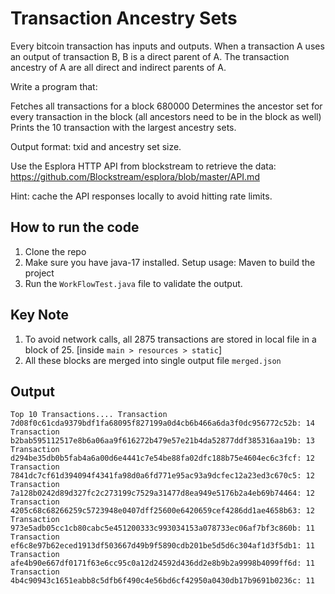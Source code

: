 # Transaction Ancestry Sets

Every bitcoin transaction has inputs and outputs. When a transaction A uses an output of transaction B, B is a direct parent of A.
The transaction ancestry of A are all direct and indirect parents of A.



Write a program that:

Fetches all transactions for a block 680000
Determines the ancestor set for every transaction in the block (all ancestors need to be in the block as well)
Prints the 10 transaction with the largest ancestry sets.


Output format: txid and ancestry set size.

Use the Esplora HTTP API from blockstream to retrieve the data: https://github.com/Blockstream/esplora/blob/master/API.md

Hint: cache the API responses locally to avoid hitting rate limits.

## How to run the code
1. Clone the repo
2. Make sure you have java-17 installed. Setup usage: Maven to build the project
3. Run the `WorkFlowTest.java` file to validate the output.


## Key Note
1. To avoid network calls, all 2875 transactions are stored in local file in a block of 25. [inside `main > resources > static`]
2. All these blocks are merged into single output file `merged.json`


## Output
`
Top 10 Transactions....
Transaction 7d08f0c61cda9379bdf1fa68095f827199a0d4cb6b466a6da3f0dc956772c52b: 14
Transaction b2bab595112517e8b6a06aa9f616272b479e57e21b4da52877ddf385316aa19b: 13
Transaction d294be35db0b5fab4a6a00d6e4441c7e54be88fa02dfc188b75e4604ec6c3fcf: 12
Transaction 7841dc7cf61d394094f4341fa98d0a6fd771e95ac93a9dcfec12a23ed3c670c5: 12
Transaction 7a128b0242d89d327fc2c273199c7529a31477d8ea949e5176b2a4eb69b74464: 12
Transaction 4205c68c68266259c5723948e0407dff25600e6420659cef4286dd1ae4658b63: 12
Transaction 973e5adb05cc1cb80cabc5e451200333c993034153a078733ec06af7bf3c860b: 11
Transaction ef6c8e97b62eced1913df503667d49b9f5890cdb201be5d5d6c304af1d3f5db1: 11
Transaction afe4b90e667df0171f63e6cc95c0a12d24592d436dd2e8b9b2a9998b4099ff6d: 11
Transaction 4b4c90943c1651eabb8c5dfb6f490c4e56bd6cf42950a0430db17b9691b0236c: 11
`
